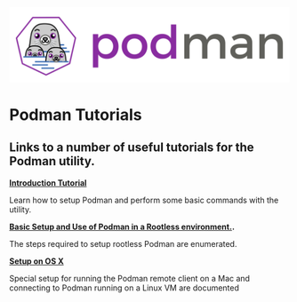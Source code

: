 ![PODMAN logo](../../logo/podman-logo-source.svg)

# Podman Tutorials

## Links to a number of useful tutorials for the Podman utility.

**[Introduction Tutorial](https://github.com/containers/libpod/tree/master/docs/tutorials/podman_tutorial.md)**

Learn how to setup Podman and perform some basic commands with the utility.

**[Basic Setup and Use of Podman in a Rootless environment.](https://github.com/containers/libpod/blob/master/docs/tutorials/rootless_tutorial.md).**

The steps required to setup rootless Podman are enumerated.

**[Setup on OS X](https://github.com/containers/libpod/blob/master/mac_client.md)**

Special setup for running the Podman remote client on a Mac and connecting to Podman running on a Linux VM are documented